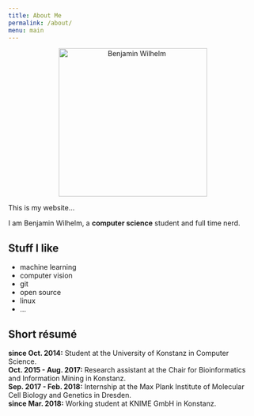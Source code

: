 ```yaml
---
title: About Me
permalink: /about/
menu: main
---
```


<center>
<img src="{{ "/img/face.svg" | absolute_url }}" alt="Benjamin Wilhelm" width="300px">
</center>

<p></p>

This is my website...

I am Benjamin Wilhelm, a __computer science__ student and full time nerd.

## Stuff I like

* machine learning
* computer vision
* git
* open source
* linux
* ...

## Short résumé

__since Oct. 2014:__ Student at the University of Konstanz in Computer Science.  
__Oct. 2015 - Aug. 2017:__ Research assistant at the Chair for Bioinformatics and Information Mining in Konstanz.  
__Sep. 2017 - Feb. 2018:__ Internship at the Max Plank Institute of Molecular Cell Biology and Genetics in Dresden.  
__since Mar. 2018:__ Working student at KNIME GmbH in Konstanz.
